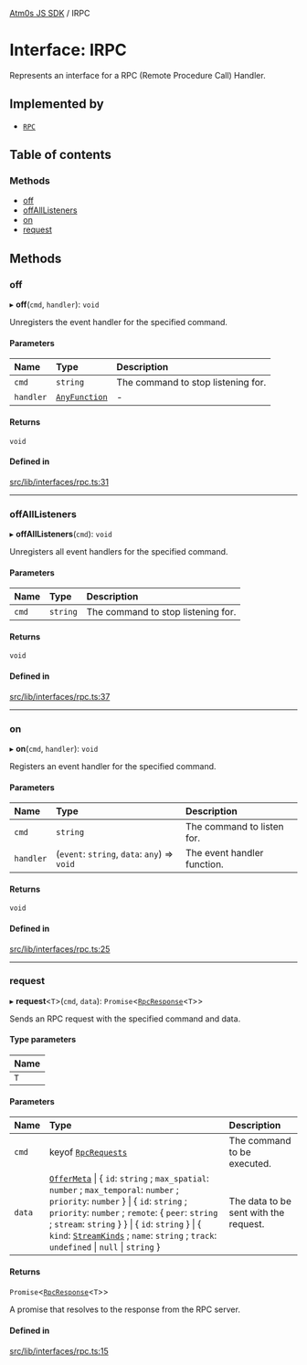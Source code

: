 [Atm0s JS SDK](../README.md) / IRPC

# Interface: IRPC

Represents an interface for a RPC (Remote Procedure Call) Handler.

## Implemented by

- [`RPC`](../classes/RPC.md)

## Table of contents

### Methods

- [off](IRPC.md#off)
- [offAllListeners](IRPC.md#offalllisteners)
- [on](IRPC.md#on)
- [request](IRPC.md#request)

## Methods

### off

▸ **off**(`cmd`, `handler`): `void`

Unregisters the event handler for the specified command.

#### Parameters

| Name | Type | Description |
| :------ | :------ | :------ |
| `cmd` | `string` | The command to stop listening for. |
| `handler` | [`AnyFunction`](../README.md#anyfunction) | - |

#### Returns

`void`

#### Defined in

[src/lib/interfaces/rpc.ts:31](https://github.com/8xFF/media-sdk-js/blob/42072f0/src/lib/interfaces/rpc.ts#L31)

___

### offAllListeners

▸ **offAllListeners**(`cmd`): `void`

Unregisters all event handlers for the specified command.

#### Parameters

| Name | Type | Description |
| :------ | :------ | :------ |
| `cmd` | `string` | The command to stop listening for. |

#### Returns

`void`

#### Defined in

[src/lib/interfaces/rpc.ts:37](https://github.com/8xFF/media-sdk-js/blob/42072f0/src/lib/interfaces/rpc.ts#L37)

___

### on

▸ **on**(`cmd`, `handler`): `void`

Registers an event handler for the specified command.

#### Parameters

| Name | Type | Description |
| :------ | :------ | :------ |
| `cmd` | `string` | The command to listen for. |
| `handler` | (`event`: `string`, `data`: `any`) => `void` | The event handler function. |

#### Returns

`void`

#### Defined in

[src/lib/interfaces/rpc.ts:25](https://github.com/8xFF/media-sdk-js/blob/42072f0/src/lib/interfaces/rpc.ts#L25)

___

### request

▸ **request**<`T`\>(`cmd`, `data`): `Promise`<[`RpcResponse`](../README.md#rpcresponse)<`T`\>\>

Sends an RPC request with the specified command and data.

#### Type parameters

| Name |
| :------ |
| `T` |

#### Parameters

| Name | Type | Description |
| :------ | :------ | :------ |
| `cmd` | keyof [`RpcRequests`](../README.md#rpcrequests) | The command to be executed. |
| `data` | [`OfferMeta`](../README.md#offermeta) \| { `id`: `string` ; `max_spatial`: `number` ; `max_temporal`: `number` ; `priority`: `number`  } \| { `id`: `string` ; `priority`: `number` ; `remote`: { `peer`: `string` ; `stream`: `string`  }  } \| { `id`: `string`  } \| { `kind`: [`StreamKinds`](../enums/StreamKinds.md) ; `name`: `string` ; `track`: `undefined` \| ``null`` \| `string`  } | The data to be sent with the request. |

#### Returns

`Promise`<[`RpcResponse`](../README.md#rpcresponse)<`T`\>\>

A promise that resolves to the response from the RPC server.

#### Defined in

[src/lib/interfaces/rpc.ts:15](https://github.com/8xFF/media-sdk-js/blob/42072f0/src/lib/interfaces/rpc.ts#L15)
